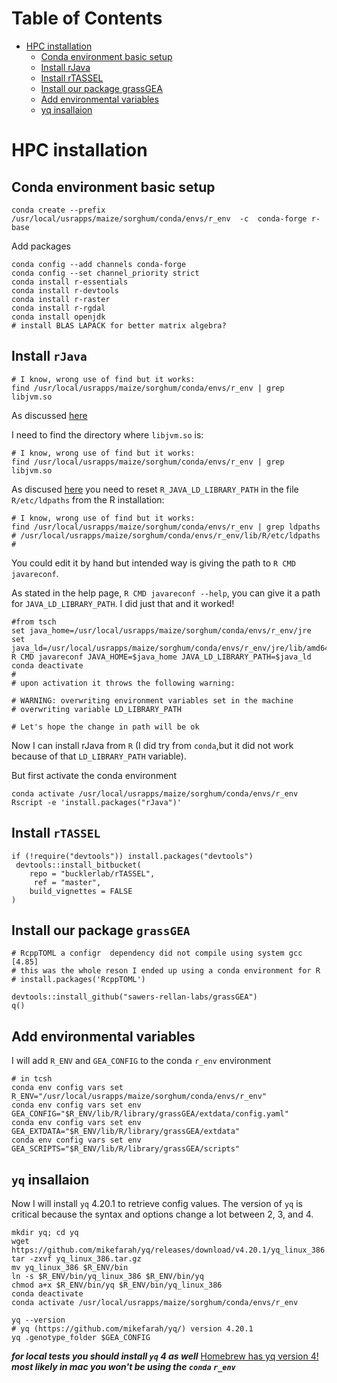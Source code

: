 Table of Contents
=================


* [HPC installation](#hpc-installation)
   * [Conda environment basic setup](#conda-environment-basic-setup)
   * [Install rJava](#install-rjava)
   * [Install rTASSEL](#install-rtassel)
   * [Install our package grassGEA](#install-our-package-grassgea)
   * [Add environmental variables](#add-environmental-variables)
   * [yq insallaion](#yq-insallaion)
   
# HPC installation

## Conda environment basic setup
```{bash}
conda create --prefix /usr/local/usrapps/maize/sorghum/conda/envs/r_env  -c  conda-forge r-base
```
Add packages

```{bash}
conda config --add channels conda-forge   
conda config --set channel_priority strict
conda install r-essentials
conda install r-devtools
conda install r-raster
conda install r-rgdal
conda install openjdk
# install BLAS LAPACK for better matrix algebra?
```

## Install `rJava`

```{sh}
# I know, wrong use of find but it works:
find /usr/local/usrapps/maize/sorghum/conda/envs/r_env | grep libjvm.so
```

As discussed [here](https://stackoverflow.com/questions/58607146/unable-to-run-a-simple-jni-program-error-message-when-installing-rjava-on-r-3)

I need to find the directory where `libjvm.so` is:

```{sh}
# I know, wrong use of find but it works:
find /usr/local/usrapps/maize/sorghum/conda/envs/r_env | grep libjvm.so
```

As discused [here](https://orinanobworld.blogspot.com/2016/12/rjava-gift-that-keeps-on-giving.html) you need to reset `R_JAVA_LD_LIBRARY_PATH` in the file `R/etc/ldpaths` from the R installation:

```{sh}
# I know, wrong use of find but it works:
find /usr/local/usrapps/maize/sorghum/conda/envs/r_env | grep ldpaths
# /usr/local/usrapps/maize/sorghum/conda/envs/r_env/lib/R/etc/ldpaths #
```
You could edit it by hand but intended way is giving the path to `R CMD javareconf`.

As stated in the help page, `R CMD javareconf --help`, you can give it a path for `JAVA_LD_LIBRARY_PATH`. I did just that and it worked! 

```{sh}
#from tsch
set java_home=/usr/local/usrapps/maize/sorghum/conda/envs/r_env/jre
set java_ld=/usr/local/usrapps/maize/sorghum/conda/envs/r_env/jre/lib/amd64/server
R CMD javareconf JAVA_HOME=$java_home JAVA_LD_LIBRARY_PATH=$java_ld
conda deactivate 
#
# upon activation it throws the following warning:

# WARNING: overwriting environment variables set in the machine
# overwriting variable LD_LIBRARY_PATH

# Let's hope the change in path will be ok
```

Now I can install rJava from `R` (I did try from `conda`,but  it did not work because of that `LD_LIBRARY_PATH` variable).

But first activate the conda environment

```{bash}
conda activate /usr/local/usrapps/maize/sorghum/conda/envs/r_env
Rscript -e 'install.packages("rJava")'
```

## Install `rTASSEL`

```{r}
if (!require("devtools")) install.packages("devtools")
 devtools::install_bitbucket(
    repo = "bucklerlab/rTASSEL",
     ref = "master",
    build_vignettes = FALSE
)
```

## Install our package `grassGEA`

```{r}
# RcppTOML a configr  dependency did not compile using system gcc [4.85]
# this was the whole reson I ended up using a conda environment for R
# install.packages('RcppTOML')

devtools::install_github("sawers-rellan-labs/grassGEA")
q()
```

## Add environmental variables
I will add  `R_ENV` and `GEA_CONFIG`
to the conda `r_env` environment

```{bash}
# in tcsh
conda env config vars set R_ENV="/usr/local/usrapps/maize/sorghum/conda/envs/r_env"
conda env config vars set env GEA_CONFIG="$R_ENV/lib/R/library/grassGEA/extdata/config.yaml"
conda env config vars set env GEA_EXTDATA="$R_ENV/lib/R/library/grassGEA/extdata"
conda env config vars set env GEA_SCRIPTS="$R_ENV/lib/R/library/grassGEA/scripts"
```

## `yq` insallaion

Now I  will install `yq` 4.20.1  to retrieve config values.
The version of  `yq` is critical because the syntax and options change a lot between 2, 3, and 4.

```{bash}
mkdir yq; cd yq
wget https://github.com/mikefarah/yq/releases/download/v4.20.1/yq_linux_386.tar.gz
tar -zxvf yq_linux_386.tar.gz
mv yq_linux_386 $R_ENV/bin
ln -s $R_ENV/bin/yq_linux_386 $R_ENV/bin/yq
chmod a+x $R_ENV/bin/yq $R_ENV/bin/yq_linux_386
conda deactivate
conda activate /usr/local/usrapps/maize/sorghum/conda/envs/r_env
```

```{bash}
yq --version
# yq (https://github.com/mikefarah/yq/) version 4.20.1
yq .genotype_folder $GEA_CONFIG
```

***for local tests you should install `yq` 4 as well***
[Homebrew has yq version 4!](https://formulae.brew.sh/formula/yq)
***most likely in mac you won't be using the `conda` `r_env`***












